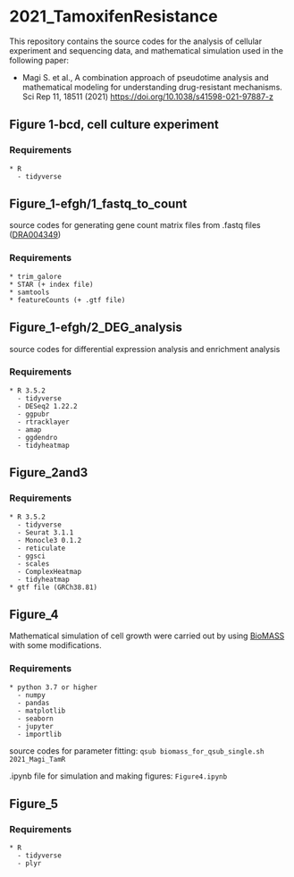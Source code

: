 # 2021_TamoxifenResistance

This repository contains the source codes for the analysis of cellular experiment and sequencing data, and mathematical simulation used in the following paper:
* Magi S. et al., A combination approach of pseudotime analysis and mathematical modeling for understanding drug-resistant mechanisms. Sci Rep 11, 18511 (2021)
https://doi.org/10.1038/s41598-021-97887-z

## Figure 1-bcd, cell culture experiment
### Requirements
    * R
      - tidyverse

## Figure_1-efgh/1_fastq_to_count
source codes for generating gene count matrix files from .fastq files ([DRA004349](https://ddbj.nig.ac.jp/resource/sra-submission/DRA004349))
### Requirements
    * trim_galore
    * STAR (+ index file)
    * samtools
    * featureCounts (+ .gtf file)

## Figure_1-efgh/2_DEG_analysis
source codes for differential expression analysis and enrichment analysis
### Requirements
    * R 3.5.2
      - tidyverse
      - DESeq2 1.22.2
      - ggpubr
      - rtracklayer
      - amap
      - ggdendro
      - tidyheatmap

## Figure_2and3
### Requirements
    * R 3.5.2
      - tidyverse
      - Seurat 3.1.1
      - Monocle3 0.1.2
      - reticulate
      - ggsci
      - scales
      - ComplexHeatmap
      - tidyheatmap
    * gtf file (GRCh38.81)

## Figure_4
Mathematical simulation of cell growth were carried out by using [BioMASS](https://github.com/biomass-dev/biomass) with some modifications.

### Requirements
    * python 3.7 or higher
      - numpy
      - pandas
      - matplotlib
      - seaborn
      - jupyter
      - importlib

source codes for parameter fitting:
  `qsub biomass_for_qsub_single.sh 2021_Magi_TamR`

.ipynb file for simulation and making figures:
  `Figure4.ipynb`

## Figure_5
### Requirements
    * R
      - tidyverse
      - plyr
